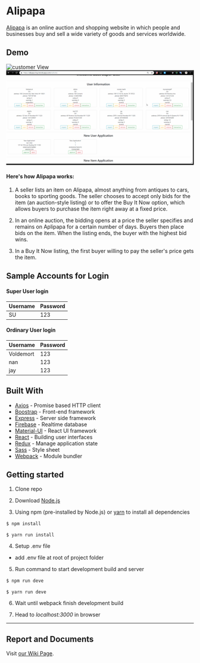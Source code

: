 # Alipapa

[Alipapa](https://alipapa-buy.herokuapp.com/) is an online auction and shopping website in which people and businesses buy and sell a wide variety of goods and services worldwide.

## Demo

<img src='./gif_demo/customer_view.gif' alt='customer View' />
<img src='./gif_demo/SU_view.gif' alt='SU View' />


#### Here's how Alipapa works:

1. A seller lists an item on Alipapa, almost anything from antiques to cars, books to sporting goods. The seller chooses to accept only bids for the item (an auction-style listing) or to offer the Buy It Now option, which allows buyers to purchase the item right away at a fixed price.

2. In an online auction, the bidding opens at a price the seller specifies and remains on Aplipapa for a certain number of days. Buyers then place bids on the item. When the listing ends, the buyer with the highest bid wins.

3. In a Buy It Now listing, the first buyer willing to pay the seller's price gets the item.

## Sample Accounts for Login

#### Super User login

Username | Password
-------- | --------
SU | 123

#### Ordinary User login

Username | Password
-------- | --------
Voldemort | 123
nan | 123
jay | 123

## Built With

+ [Axios](https://github.com/axios/axios) - Promise based HTTP client
+ [Boostrap](https://getbootstrap.com/) - Front-end framework
+ [Express](https://expressjs.com/) - Server side framework
+ [Firebase](https://firebase.google.com/) - Realtime database
+ [Material-UI](https://material-ui.com/) - React UI framework
+ [React](https://reactjs.org/) - Building user interfaces
+ [Redux](https://redux.js.org/) - Manage application state
+ [Sass](https://sass-lang.com/) - Style sheet
+ [Webpack](https://webpack.js.org/) - Module bundler

## Getting started

1. Clone repo

2. Download [Node.js](https://nodejs.org/en/download/)

3. Using npm (pre-installed by Node.js) or [yarn](https://yarnpkg.com/en/docs/install) to install all dependencies

```
$ npm install
```

```
$ yarn run install
```

4. Setup .env file

- add .env file at root of project folder

5. Run command to start development build and server

```
$ npm run deve
```

```
$ yarn run deve
```

6. Wait until webpack finish development build 

7. Head to _localhost:3000_ in browser

---

## Report and Documents

Visit [our Wiki Page](https://github.com/JiejayLan/CSC322_group_project/wiki/Documents).






